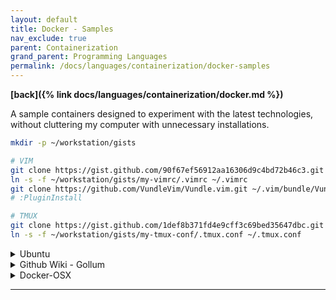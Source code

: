 ```yaml
---
layout: default
title: Docker - Samples
nav_exclude: true
parent: Containerization
grand_parent: Programming Languages
permalink: /docs/languages/containerization/docker-samples
---
```


__[back]({% link docs/languages/containerization/docker.md %})__

A sample containers designed to experiment with the latest technologies,
without cluttering my computer with unnecessary installations.

```bash
mkdir -p ~/workstation/gists

# VIM
git clone https://gist.github.com/90f67ef56912aa16306d9c4bd72b46c3.git ~/workstation/gists/my-vimrc
ln -s -f ~/workstation/gists/my-vimrc/.vimrc ~/.vimrc
git clone https://github.com/VundleVim/Vundle.vim.git ~/.vim/bundle/Vundle.vim
# :PluginInstall

# TMUX
git clone https://gist.github.com/1def8b371fd4e9cff3c69bed35647dbc.git ~/workstation/gists/my-tmux-conf
ln -s -f ~/workstation/gists/my-tmux-conf/.tmux.conf ~/.tmux.conf
```

<details markdown="block">
  <summary>
    Ubuntu
  </summary>

A Linux Docker container designed to experiment with the latest technologies,
without cluttering my computer with unnecessary installations.

```bash
# a docker for playing with new linux tools
# https://hub.docker.com/_/ubuntu
# $> docker image ls
#
# $> mkdir -p ~/Downloads/temp
docker run \
  --name linux-learning --rm \
  --mount src=`realpath ~/Downloads/temp`,target=/home/local,type=bind \
  --workdir /home/local \
  -it ubuntu:22.04 bash
  #
  # --mount src=`pwd`,target=/home/local,type=bind \
```

```sh
apt-get update
apt-get upgrade
apt-get install -y curl wget git vim

# gvm
# https://github.com/moovweb/gvm
apt-get install bison
apt-get install -y bsdmainutils binutils gcc make
bash < <(curl -s -S -L https://raw.githubusercontent.com/moovweb/gvm/master/binscripts/gvm-installer)
# Please restart your terminal session or to get started right away run
#  `source /root/.gvm/scripts/gvm`
#
# GVM USAGE
# gvm listall
# gvm install go1.22.1 -B
# gvm use go1.22.1
# gvm list

# pyenv
# Simple Python version management
# https://github.com/pyenv/pyenv
apt-get install -y zlib1g-dev
apt-get install -y make build-essential libssl-dev zlib1g-dev libbz2-dev libreadline-dev libsqlite3-dev wget curl llvm libncurses5-dev libncursesw5-dev xz-utils tk-dev libffi-dev liblzma-dev git 
curl https://pyenv.run | bash
# Load pyenv-virtualenv
#  `export PYENV_ROOT="$HOME/.pyenv"`
#  `[[ -d $PYENV_ROOT/bin ]] && export PATH="$PYENV_ROOT/bin:$PATH"`
#  `eval "$(pyenv init -)"`
#
# PYENV USAGE
# pyenv install --list
# pyenv install -v 3.10.10
# pyenv install -v 3.12.2
# pyenv local 3.12.2
# pyenv versions

# nvm
# Node Version Manager - POSIX-compliant bash script to manage multiple active node.js versions
# https://github.com/nvm-sh/nvm
curl -o- https://raw.githubusercontent.com/nvm-sh/nvm/v0.39.7/install.sh | bash
# start using nvm or run the following to use it now
#  `export NVM_DIR="$HOME/.nvm"`
#  `[ -s "$NVM_DIR/nvm.sh" ] && \. "$NVM_DIR/nvm.sh"  # This loads nvm`
#  `[ -s "$NVM_DIR/bash_completion" ] && \. "$NVM_DIR/bash_completion"  # This loads nvm bash_completion`
#
# NVM USAGE
# nvm ls-remote
# nvm install v21.7.1
# nvm use v21.7.1
```

----
<br/>
<!-- Ubuntu -->
</details>

<details markdown="block">
  <summary>
    Github Wiki - Gollum
  </summary>

```bash
# https://github.com/gollum/gollum/wiki/Gollum-via-Docker
# https://github.com/gollum/gollum#configuration
# https://github.com/gollum/gollum
#
# tells Docker to use the current working directory as the git repository you
# want to serve your wiki from
docker run \
  --name gh-wiki --rm \
  -p 4567:4567 \
  -v $(pwd):/wiki \
  gollumwiki/gollum:v5.3.0

docker stop gh-wiki
```

----
<br/>
<!-- Github Wiki - Gollum -->
</details>


<details markdown="block">
  <summary>
    Docker-OSX
  </summary>

Run macOS VM in a Docker! Run near native OSX-KVM in Docker! X11 Forwarding! CI/CD for OS X Security Research! Docker mac Containers.
- [Docker-OSX github](https://github.com/sickcodes/Docker-OSX)
  - _https://github.com/sickcodes/Docker-OSX_
- [Docker HUB](https://hub.docker.com/r/sickcodes/docker-osx)
  - _https://hub.docker.com/r/sickcodes/docker-osx_

----
<br/>
<!-- Docker-OSX -->
</details>

---

[^1]: [...](...)
